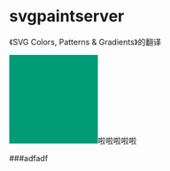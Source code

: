 
# svgpaintserver
《SVG Colors, Patterns &amp; Gradients》的翻译


![](/img/mark1.svg)啦啦啦啦啦




###adfadf
